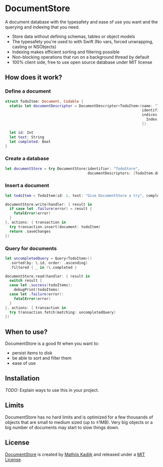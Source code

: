 # DocumentStore
A document database with the typesafety and ease of use you want and the querying and indexing that you need.

- Store data without defining schemas, tables or object models
- The typesafety you're used to with Swift (No vars, forced unwrapping, casting or NSObjects)
- Indexing makes efficient sorting and filtering possible
- Non-blocking operations that run on a background thread by default
- 100% client side, free to use open source database under MIT license

## How does it work?

### Define a document

```swift
struct TodoItem: Document, Codable {
  static let documentDescriptor = DocumentDescriptor<TodoItem>(name: "TodoItem",
                                                               identifier: Identifier(keyPath: \.id),
                                                               indices: [
                                                                 Index(name: "completed", keyPath: \.completed)
                                                               ])

  let id: Int
  let text: String
  let completed: Bool
}
```

### Create a database

```swift
let documentStore = try DocumentStore(identifier: "TodoStore",
                                      documentDescriptors: [TodoItem.documentDescriptor])
```

### Insert a document

```swift
let todoItem = TodoItem(id: 1, text: "Give DocumentStore a try", completed: false)

documentStore.write(handler: { result in
  if case let .failure(error) = result {
    fatalError(error)
  }
}, actions: { transaction in
  try transaction.insert(document: todoItem)
  return .saveChanges
})
```

### Query for documents

```swift
let uncompletedQuery = Query<TodoItem>()
  .sorted(by: \.id, order: .ascending)
  .filtered { _ in !\.completed }

documentStore.read(handler: { result in
  switch result {
  case let .success(todoItems):
    debugPrint(todoItems)
  case let .failure(error):
    fatalError(error)
  }
}, actions: { transaction in
  try transaction.fetch(matching: uncompletedQuery)
})
```

## When to use?

DocumentStore is a good fit when you want to:
- persist items to disk
- be able to sort and filter them
- ease of use

## Installation

_TODO:_ Explain ways to use this in your project.

## Limits

DocumentStore has no hard limits and is optimized for a few thousands of objects that are small to medium sized (up to ±1MB). Very big objects or a big number of documents may start to slow things down.

## License

[DocumentStore](https://github.com/mac-cain13/DocumentStore) is created by [Mathijs Kadijk](https://github.com/mac-cain13) and released under a [MIT License](License).

